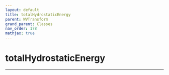 ```yaml
---
layout: default
title: totalHydrostaticEnergy
parent: WVTransform
grand_parent: Classes
nav_order: 178
mathjax: true
---
```


#  totalHydrostaticEnergy




---

